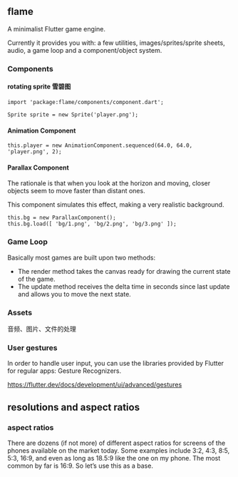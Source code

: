 ## flame
A minimalist Flutter game engine.

Currently it provides you with: a few utilities, images/sprites/sprite sheets, audio, a game loop and a component/object system.

### Components

#### rotating sprite 雪碧图
```
import 'package:flame/components/component.dart';

Sprite sprite = new Sprite('player.png');
```

#### Animation Component
```
this.player = new AnimationComponent.sequenced(64.0, 64.0, 'player.png', 2);
```

#### Parallax Component
The rationale is that when you look at the horizon and moving, closer objects seem to move faster than distant ones.

This component simulates this effect, making a very realistic background. 

```
this.bg = new ParallaxComponent();
this.bg.load([ 'bg/1.png', 'bg/2.png', 'bg/3.png' ]);
```

### Game Loop
Basically most games are built upon two methods:
* The render method takes the canvas ready for drawing the current state of the game.
* The update method receives the delta time in seconds since last update and allows you to move the next state.

### Assets
音频、图片、文件的处理

### User gestures
In order to handle user input, you can use the libraries provided by Flutter for regular apps: Gesture Recognizers.

https://flutter.dev/docs/development/ui/advanced/gestures

## resolutions and aspect ratios

### aspect ratios
There are dozens (if not more) of different aspect ratios for screens of the phones available on the market today. Some examples include 
3:2, 4:3, 8:5, 5:3, 16:9, 
and even as long as 18.5:9 like the one on my phone. 
The most common by far is 16:9. So let’s use this as a base.